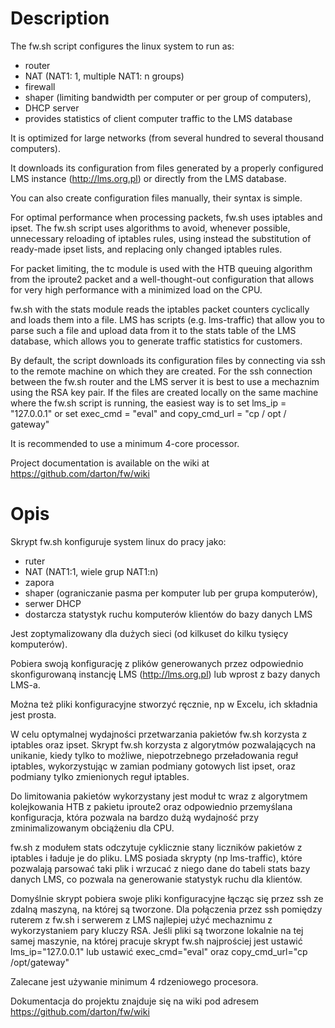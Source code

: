
# Description

The fw.sh script configures the linux system to run as:

- router
- NAT (NAT1: 1, multiple NAT1: n groups)
- firewall
- shaper (limiting bandwidth per computer or per group of computers),
- DHCP server
- provides statistics of client computer traffic to the LMS database

It is optimized for large networks (from several hundred to several thousand computers).

It downloads its configuration from files generated by a properly configured LMS instance (http://lms.org.pl) or directly from the LMS database.

You can also create configuration files manually, their syntax is simple.

For optimal performance when processing packets, fw.sh uses iptables and ipset. The fw.sh script uses algorithms to avoid, whenever possible, unnecessary reloading of iptables rules, using instead the substitution of ready-made ipset lists, and replacing only changed iptables rules.

For packet limiting, the tc module is used with the HTB queuing algorithm from the iproute2 packet and a well-thought-out configuration that allows for very high performance with a minimized load on the CPU.


fw.sh with the stats module reads the iptables packet counters cyclically and loads them into a file. LMS has scripts (e.g. lms-traffic) that allow you to parse such a file and upload data from it to the stats table of the LMS database, which allows you to generate traffic statistics for customers.

By default, the script downloads its configuration files by connecting via ssh to the remote machine on which they are created.
For the ssh connection between the fw.sh router and the LMS server it is best to use a mechaznim using the RSA key pair.
If the files are created locally on the same machine where the fw.sh script is running, the easiest way is to set lms_ip = "127.0.0.1" or set exec_cmd = "eval" and copy_cmd_url = "cp / opt / gateway"

It is recommended to use a minimum 4-core processor.

Project documentation is available on the wiki at https://github.com/darton/fw/wiki


# Opis

Skrypt fw.sh konfiguruje system linux do pracy jako: 

- ruter
- NAT (NAT1:1, wiele grup NAT1:n)
- zapora 
- shaper (ograniczanie pasma per komputer lub per grupa komputerów), 
- serwer DHCP
- dostarcza statystyk ruchu komputerów klientów do bazy danych LMS

Jest zoptymalizowany dla dużych sieci (od kilkuset do kilku tysięcy komputerów). 

Pobiera swoją konfigurację z plików generowanych przez odpowiednio skonfigurowaną instancję LMS (http://lms.org.pl) lub wprost z bazy danych LMS-a.

Można też pliki konfiguracyjne stworzyć ręcznie, np w Excelu, ich składnia jest prosta.

W celu optymalnej wydajności przetwarzania pakietów fw.sh korzysta z iptables oraz ipset. Skrypt fw.sh korzysta z algorytmów pozwalających na unikanie, kiedy tylko to możliwe, niepotrzebnego przeładowania reguł iptables, wykorzystując w zamian podmiany gotowych list ipset, oraz podmiany tylko zmienionych reguł iptables. 

Do limitowania pakietów wykorzystany jest moduł tc wraz z algorytmem kolejkowania HTB z pakietu iproute2 oraz odpowiednio przemyślana konfiguracja, która pozwala na bardzo dużą wydajność przy zminimalizowanym obciążeniu dla CPU.

fw.sh z modułem stats odczytuje cyklicznie stany liczników pakietów z iptables i ładuje je do pliku. LMS posiada skrypty (np lms-traffic), które pozwalają parsować taki plik i wrzucać z niego dane do tabeli stats bazy danych LMS, co pozwala na generowanie statystyk ruchu dla klientów. 

Domyślnie skrypt pobiera swoje pliki konfiguracyjne łącząc się przez ssh ze zdalną maszyną, na której są tworzone. 
Dla połączenia przez ssh pomiędzy ruterem z fw.sh i serwerem z LMS najlepiej użyć mechaznimu z wykorzystaniem pary kluczy RSA. 
Jeśli pliki są tworzone lokalnie na tej samej maszynie, na której pracuje skrypt fw.sh najprościej jest ustawić lms_ip="127.0.0.1" lub ustawić exec_cmd="eval" oraz copy_cmd_url="cp /opt/gateway"

Zalecane jest używanie minimum 4 rdzeniowego procesora.

Dokumentacja do projektu znajduje się na wiki pod adresem https://github.com/darton/fw/wiki


